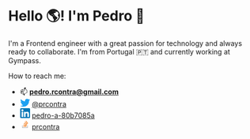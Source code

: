 # Hello 🌎! I'm Pedro 👋

I'm a Frontend engineer with a great passion for technology and always ready to collaborate. I'm from Portugal 🇵🇹 and currently working at Gympass.

How to reach me:
- 📫 **pedro.rcontra@gmail.com**
- <img src="https://raw.githubusercontent.com/pr-contra/pr-contra/main/assets/twitter-logo-2-1.png" width="20px"/> [@prcontra](https://twitter.com/prcontra)
- <img src="https://raw.githubusercontent.com/pr-contra/pr-contra/main/assets/linkedin-logo.png" width="20px"/> [pedro-a-80b7085a](https://www.linkedin.com/in/pedro-a-80b7085a/)
- <img src="https://raw.githubusercontent.com/pr-contra/pr-contra/main/assets/stackoverflow.png" width="20px"/> [prcontra](https://stackoverflow.com/users/3965116/prcontra)


<!--
**pr-contra/pr-contra** is a ✨ _special_ ✨ repository because its `README.md` (this file) appears on your GitHub profile.

Here are some ideas to get you started:

- 🔭 I’m currently working on ...
- 🌱 I’m currently learning ...
- 👯 I’m looking to collaborate on ...
- 🤔 I’m looking for help with ...
- 💬 Ask me about ...
- 📫 How to reach me: ...
- 😄 Pronouns: ...
- ⚡ Fun fact: ...
-->
